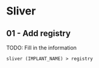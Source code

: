 # Sliver

## 01 - Add registry

TODO: Fill in the information

```
sliver (IMPLANT_NAME) > registry
```
